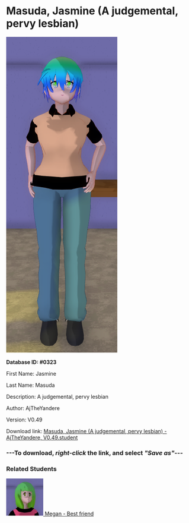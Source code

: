 # Masuda, Jasmine (A judgemental, pervy lesbian)

<img src="../../Files/Images/Masuda, Jasmine (A judgemental, pervy lesbian).png" title="Masuda, Jasmine (A judgemental, pervy lesbian) - AjTheYandere, V0.49">

**Database ID: #0323**

First Name: Jasmine

Last Name: Masuda

Description: A judgemental, pervy lesbian

Author: AjTheYandere

Version: V0.49

Download link: <a href="https://raw.githubusercontent.com/Arbiter1223/Daigaku-Gurashi-Custom-Students/master/Files/Student%20Files/Masuda%2C%20Jasmine%20(A%20judgemental%2C%20pervy%20lesbian)%20-%20AjTheYandere%2C%20V0.49.student">Masuda, Jasmine (A judgemental, pervy lesbian) - AjTheYandere, V0.49.student</a>

### ---**To download, _right-click_ the link, and select _"Save as"_**---

### Related Students

<a href="Kubota, Megan (Jasmine's tsundere best friend).md"><img src="../../Files/Thumbs/Kubota, Megan (Jasmine's tsundere best friend).png" height="100" width="100" title="Kubota, Megan (Jasmine's tsundere best friend) - AjTheYandere, V0.49"></a><a href="Kubota, Megan (Jasmine's tsundere best friend).md"> Megan - Best friend</a>

